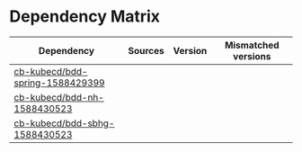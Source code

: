 # Dependency Matrix

Dependency | Sources | Version | Mismatched versions
---------- | ------- | ------- | -------------------
[cb-kubecd/bdd-spring-1588429399](https://github.com/cb-kubecd/bdd-spring-1588429399.git) |  | []() | 
[cb-kubecd/bdd-nh-1588430523](https://github.com/cb-kubecd/bdd-nh-1588430523.git) |  | []() | 
[cb-kubecd/bdd-sbhg-1588430523](https://github.com/cb-kubecd/bdd-sbhg-1588430523.git) |  | []() | 
